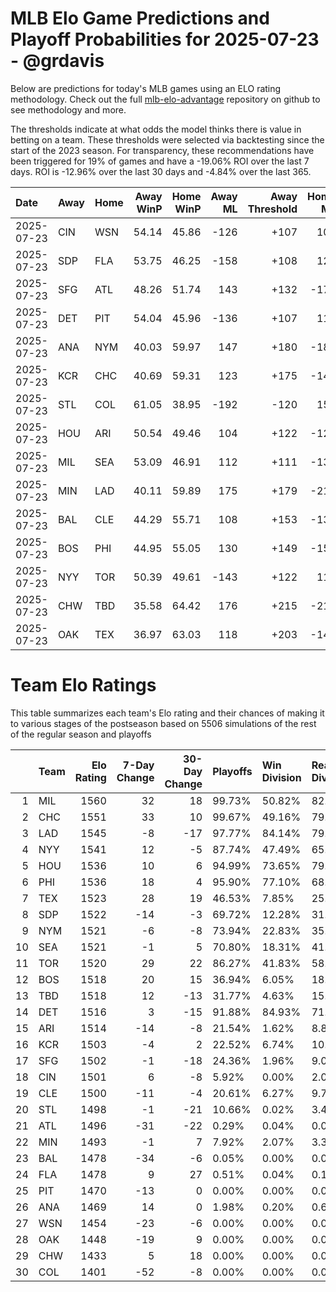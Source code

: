 # MLB Elo Game Predictions and Playoff Probabilities for 2025-07-23 - @grdavis
Below are predictions for today's MLB games using an ELO rating methodology. Check out the full [mlb-elo-advantage](https://github.com/grdavis/mlb-elo-advantage) repository on github to see methodology and more.

The thresholds indicate at what odds the model thinks there is value in betting on a team. These thresholds were selected via backtesting since the start of the 2023 season. For transparency, these recommendations have been triggered for 19% of games and have a -19.06% ROI over the last 7 days. ROI is -12.96% over the last 30 days and -4.84% over the last 365.

| Date       | Away   | Home   |   Away WinP |   Home WinP |   Away ML |   Away Threshold |   Home ML |   Home Threshold |
|:-----------|:-------|:-------|------------:|------------:|----------:|-----------------:|----------:|-----------------:|
| 2025-07-23 | CIN    | WSN    |       54.14 |       45.86 |      -126 |             +107 |       104 |             +144 |
| 2025-07-23 | SDP    | FLA    |       53.75 |       46.25 |      -158 |             +108 |       129 |             +142 |
| 2025-07-23 | SFG    | ATL    |       48.26 |       51.74 |       143 |             +132 |      -175 |             +116 |
| 2025-07-23 | DET    | PIT    |       54.04 |       45.96 |      -136 |             +107 |       112 |             +144 |
| 2025-07-23 | ANA    | NYM    |       40.03 |       59.97 |       147 |             +180 |      -180 |             -115 |
| 2025-07-23 | KCR    | CHC    |       40.69 |       59.31 |       123 |             +175 |      -149 |             -113 |
| 2025-07-23 | STL    | COL    |       61.05 |       38.95 |      -192 |             -120 |       156 |             +188 |
| 2025-07-23 | HOU    | ARI    |       50.54 |       49.46 |       104 |             +122 |      -126 |             +126 |
| 2025-07-23 | MIL    | SEA    |       53.09 |       46.91 |       112 |             +111 |      -136 |             +139 |
| 2025-07-23 | MIN    | LAD    |       40.11 |       59.89 |       175 |             +179 |      -217 |             -115 |
| 2025-07-23 | BAL    | CLE    |       44.29 |       55.71 |       108 |             +153 |      -131 |             +101 |
| 2025-07-23 | BOS    | PHI    |       44.95 |       55.05 |       130 |             +149 |      -159 |             +103 |
| 2025-07-23 | NYY    | TOR    |       50.39 |       49.61 |      -143 |             +122 |       118 |             +126 |
| 2025-07-23 | CHW    | TBD    |       35.58 |       64.42 |       176 |             +215 |      -217 |             -135 |
| 2025-07-23 | OAK    | TEX    |       36.97 |       63.03 |       118 |             +203 |      -144 |             -129 |

# Team Elo Ratings
This table summarizes each team's Elo rating and their chances of making it to various stages of the postseason based on 5506 simulations of the rest of the regular season and playoffs

|    | Team   |   Elo Rating |   7-Day Change |   30-Day Change | Playoffs   | Win Division   | Reach Div. Rd.   | Reach CS   | Reach WS   | Win WS   |
|---:|:-------|-------------:|---------------:|----------------:|:-----------|:---------------|:-----------------|:-----------|:-----------|:---------|
|  1 | MIL    |         1560 |             32 |              18 | 99.73%     | 50.82%         | 82.27%           | 46.55%     | 28.90%     | 18.62%   |
|  2 | CHC    |         1551 |             33 |              10 | 99.67%     | 49.16%         | 79.17%           | 40.14%     | 22.87%     | 13.39%   |
|  3 | LAD    |         1545 |             -8 |             -17 | 97.77%     | 84.14%         | 79.82%           | 43.30%     | 20.31%     | 11.79%   |
|  4 | NYY    |         1541 |             12 |              -5 | 87.74%     | 47.49%         | 65.49%           | 37.85%     | 22.25%     | 10.68%   |
|  5 | HOU    |         1536 |             10 |               6 | 94.99%     | 73.65%         | 79.46%           | 44.95%     | 24.37%     | 10.70%   |
|  6 | PHI    |         1536 |             18 |               4 | 95.90%     | 77.10%         | 68.34%           | 33.67%     | 14.17%     | 7.76%    |
|  7 | TEX    |         1523 |             28 |              19 | 46.53%     | 7.85%          | 25.35%           | 11.84%     | 5.65%      | 2.42%    |
|  8 | SDP    |         1522 |            -14 |              -3 | 69.72%     | 12.28%         | 31.80%           | 12.82%     | 5.25%      | 2.51%    |
|  9 | NYM    |         1521 |             -6 |              -8 | 73.94%     | 22.83%         | 35.07%           | 14.46%     | 5.45%      | 2.51%    |
| 10 | SEA    |         1521 |             -1 |               5 | 70.80%     | 18.31%         | 41.14%           | 19.72%     | 10.15%     | 4.09%    |
| 11 | TOR    |         1520 |             29 |              22 | 86.27%     | 41.83%         | 58.81%           | 27.28%     | 12.50%     | 5.03%    |
| 12 | BOS    |         1518 |             20 |              15 | 36.94%     | 6.05%          | 18.87%           | 8.97%      | 3.85%      | 1.47%    |
| 13 | TBD    |         1518 |             12 |             -13 | 31.77%     | 4.63%          | 15.62%           | 6.83%      | 2.94%      | 1.11%    |
| 14 | DET    |         1516 |              3 |             -15 | 91.88%     | 84.93%         | 71.01%           | 33.65%     | 14.64%     | 5.27%    |
| 15 | ARI    |         1514 |            -14 |              -8 | 21.54%     | 1.62%          | 8.81%            | 3.92%      | 1.38%      | 0.78%    |
| 16 | KCR    |         1503 |             -4 |               2 | 22.52%     | 6.74%          | 10.48%           | 4.12%      | 1.62%      | 0.51%    |
| 17 | SFG    |         1502 |             -1 |             -18 | 24.36%     | 1.96%          | 9.03%            | 3.25%      | 1.07%      | 0.47%    |
| 18 | CIN    |         1501 |              6 |              -8 | 5.92%      | 0.00%          | 2.02%            | 0.71%      | 0.20%      | 0.09%    |
| 19 | CLE    |         1500 |            -11 |              -4 | 20.61%     | 6.27%          | 9.75%            | 3.38%      | 1.40%      | 0.53%    |
| 20 | STL    |         1498 |             -1 |             -21 | 10.66%     | 0.02%          | 3.47%            | 1.11%      | 0.40%      | 0.15%    |
| 21 | ATL    |         1496 |            -31 |             -22 | 0.29%      | 0.04%          | 0.09%            | 0.05%      | 0.02%      | 0.00%    |
| 22 | MIN    |         1493 |             -1 |               7 | 7.92%      | 2.07%          | 3.36%            | 1.29%      | 0.62%      | 0.16%    |
| 23 | BAL    |         1478 |            -34 |              -6 | 0.05%      | 0.00%          | 0.00%            | 0.00%      | 0.00%      | 0.00%    |
| 24 | FLA    |         1478 |              9 |              27 | 0.51%      | 0.04%          | 0.11%            | 0.02%      | 0.00%      | 0.00%    |
| 25 | PIT    |         1470 |            -13 |               0 | 0.00%      | 0.00%          | 0.00%            | 0.00%      | 0.00%      | 0.00%    |
| 26 | ANA    |         1469 |             14 |               0 | 1.98%      | 0.20%          | 0.65%            | 0.11%      | 0.02%      | 0.00%    |
| 27 | WSN    |         1454 |            -23 |              -6 | 0.00%      | 0.00%          | 0.00%            | 0.00%      | 0.00%      | 0.00%    |
| 28 | OAK    |         1448 |            -19 |               9 | 0.00%      | 0.00%          | 0.00%            | 0.00%      | 0.00%      | 0.00%    |
| 29 | CHW    |         1433 |              5 |              18 | 0.00%      | 0.00%          | 0.00%            | 0.00%      | 0.00%      | 0.00%    |
| 30 | COL    |         1401 |            -52 |              -8 | 0.00%      | 0.00%          | 0.00%            | 0.00%      | 0.00%      | 0.00%    |